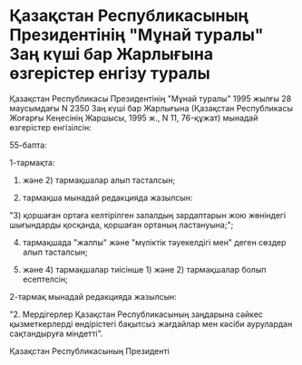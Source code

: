 # Қазақстан Республикасының Президентiнiң "Мұнай туралы" Заң күшi бар Жарлығына өзгерiстер енгiзу туралы

Қазақстан Республикасы Президентiнiң "Мұнай туралы" 1995 жылғы 28 маусымдағы N 2350 Заң күшi бар Жарлығына (Қазақстан Республикасы Жоғарғы Кеңесiнiң Жаршысы, 1995 ж., N 11, 76-құжат) мынадай өзгерiстер енгiзiлсiн:

55-бапта:

1-тармақта:

1) және 2) тармақшалар алып тасталсын;

3) тармақша мынадай редакцияда жазылсын:

"3) қоршаған ортаға келтiрiлген залалдың зардаптарын жою жөнiндегi шығындарды қосқанда, қоршаған ортаның ластануына;";

4) тармақшада "жалпы" және "мүлiктiк тәуекелдiгi мен" деген сөздер алып тасталсын;

3) және 4) тармақшалар тиiсiнше 1) және 2) тармақшалар болып есептелсiн;

2-тармақ мынадай редакцияда жазылсын:

"2. Мердiгерлер Қазақстан Республикасының заңдарына сәйкес қызметкерлердi өндiрiстегi бақытсыз жағдайлар мен кәсiби аурулардан сақтандыруға мiндеттi".

Қазақстан Республикасының Президентi

